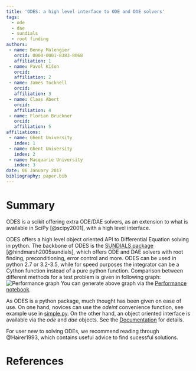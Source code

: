 ```yaml
---
title: 'ODES: a high level interface to ODE and DAE solvers'
tags:
  - ode
  - dae
  - sundials
  - root finding
authors:
 - name: Benny Malengier
   orcid: 0000-0001-8383-8068
   affiliation: 1
 - name: Pavol Kišon
   orcid: 
   affiliation: 2
 - name: James Tocknell
   orcid: 
   affiliation: 3
 - name: Claas Abert
   orcid: 
   affiliation: 4
 - name: Florian Bruckner
   orcid: 
   affiliation: 5
affiliations:
 - name: Ghent University
   index: 1
 - name: Ghent University
   index: 2
 - name: Macquarie University
   index: 3
date: 06 January 2017
bibliography: paper.bib
---
```


# Summary

ODES is a scikit offering extra ODE/DAE solvers, as an extension to what is available in SciPy [@scipy2001], with a high level interface.

ODES offers a high level object oriented API to Differential Equation solving in python. The backbone of ODES is the [SUNDIALS package](http://computation.llnl.gov/projects/sundials) [@hindmarsh2005sundials], which offers ODE and DAE solvers with root finding, preconditioning, error control and more.
ODES can be used in python 2.7 or 3.2-3.5, while for speed purposes the integrator can be a Cython function instead of a pure python function. Comparison between different methods for a test problem is given in following graph:
![Performance graph](https://github.com/bmcage/odes/blob/master/docs/ipython/Performance%20tests.png)
You can generate above graph via the [Performance notebook](https://github.com/bmcage/odes/blob/master/docs/ipython/Performance%20tests.ipynb).

As ODES is a python package, much thought has been given on ease of use. On one hand, novices can use the *odeint* convenience function, see example use in [simple.py](https://github.com/bmcage/odes/blob/master/docs/src/examples/odeint/simple.py). On the other hand, an object oriented interface is available via the *ode* and *dae* objects. See the [Documentation](https://scikits-odes.readthedocs.io/en/latest/) for details.

For user new to solving ODEs, we recommend reading through @Hairer1993, which
contains useful advice to find sucessful solutions.

# References
  
